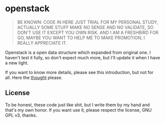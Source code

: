 # openstack

> BE KNOWN: CODE IN HERE JUST TRIAL FOR MY PERSONAL STUDY, ACTUALLY SOME STUFF MAKE NO SENSE AND NO VALIDATE, SO DON'T USE IT EXCEPT YOU OWN RISK. AND I AM A FRESHBIRD FOR GO, MAYBE YOU WANT TO HELP ME TO MAKE PROMOTION, I REALLY APPRECIATE IT.

Openstack is a open data structure which expanded from original one. I haven't test it fully, so don't expect much more, but I'll update it when I have a new light.

If you want to know more details, please see this introduction, but not for all. Here the [thought](https://github.com/i0Ek3/p0ints/blob/master/2020.0828-openstack.md) please. 

## License

To be honest, these code just like shit, but I write them by my hand and that's my own honor. If you want use it, please respect the license, GNU GPL v3, thanks.
